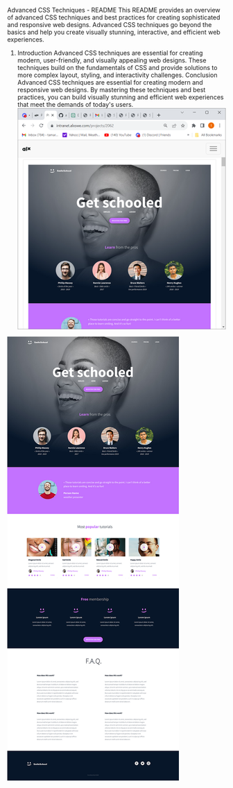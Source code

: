 Advanced CSS Techniques - README
This README provides an overview of advanced CSS techniques and best practices for creating sophisticated and responsive web designs. Advanced CSS techniques go beyond the basics and help you create visually stunning, interactive, and efficient web experiences.
1. Introduction
Advanced CSS techniques are essential for creating modern, user-friendly, and visually appealing web designs. These techniques build on the fundamentals of CSS and provide solutions to more complex layout, styling, and interactivity challenges.
Conclusion
Advanced CSS techniques are essential for creating modern and responsive web designs. By mastering these techniques and best practices, you can build visually stunning and efficient web experiences that meet the demands of today's users.
![Alt text](image.png)

![Alt text](image-1.png)    